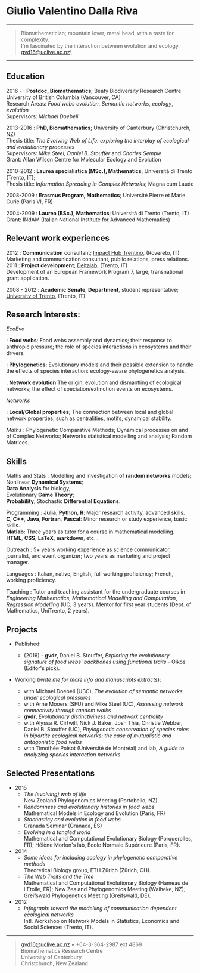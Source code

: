 Giulio Valentino Dalla Riva
===========
----

> Biomathematician; mountain lover, metal head, with a taste for complexity.\
> I'm fascinated by the interaction between evolution and ecology.\
> <gvd16@uclive.ac.nz>\
----

Education
---------

2016 -
:   **Postdoc, Biomathematics**; Beaty Biodiversity Research Centre\
       University of British Columbia (Vancouver, CA)\
       Research Areas: *Food webs evolution*, *Semantic networks*, *ecology*, *evolution*\
       Supervisors: *Michael Doebeli*

2013-2016
:   **PhD, Biomathematics**; University of Canterbury (Christchurch, NZ)\
       Thesis title: *The Evolving Web of Life: exploring the interplay of ecological and evolutionary processes*\
       Supervisors: *Mike Steel*, *Daniel B. Stouffer* and *Charles Semple*\
       Grant: Allan Wilson Centre for Molecular Ecology and Evolution

2010-2012
:   **Laurea specialistica (MSc.), Mathematics**; Università di Trento (Trento, IT);\
    Thesis title: *Information Spreading in Complex Networks*; Magna cum Laude

2008-2009
:   **Erasmus Program, Mathematics**; Université Pierre et Marie Curie (Paris VI, FR)

2004-2009
:   **Laurea (BSc.), Mathematics**; Università di Trento (Trento, IT) \
    Grant: INdAM (Italian National Institute for Advanced Mathematics)

Relevant work experiences
---------

2012
:   **Communication** consultant; [Impact Hub Trentino](https://trento.impacthub.net/), (Rovereto, IT) \
    Marketing and communication consultant, public relations, press relations.
2011
:   **Project development**; [Deltalab](http://lab.deltainformatica.eu/), (Trento, IT) \
    Development of an European Framework Program 7, large, transnational grant application.

2008 - 2012
:   **Academic Senate**, **Department**, student representative; [University of Trento](http://www.unitn.it/en), (Trento, IT)

Research Interests:
----------

*EcoEvo*

:   **Food webs**; Food webs assembly and dynamics; their response to anthropic pressure; the role of species interactions in ecosystems and their drivers.

:   **Phylogenetics**; Evolutionary models and their possible extension to handle the effects of species interaction: ecology-aware phylogenetics analysis.

:   **Network evolution** The origin, evolution and dismantling of ecological networks; the effect of speciation/extinction events on ecosystems.

*Networks*

:   **Local/Global properties**; The connection between local and global network properties, such as centralities, motifs, dynamical stability.

*Maths*
:   Phylogenetic Comparative Methods; Dynamical processes on and of Complex Networks; Networks statistical modelling and analysis; Random Matrices.

Skills
--------------------

Maths and Stats
:   Modelling and investigation of **random networks** models;\
       Nonlinear **Dynamical Systems**;\
       **Data Analysis** for biology;\
       Evolutionary **Game Theory**;\
       **Probability**; Stochastic **Differential Equations**.

Programming
:   **Julia**, **Python**, **R**: Major research activity, advanced skills.\
       **C**, **C++**, **Java**, **Fortran**, **Pascal**: Minor research or study experience, basic skills.\
       **Matlab**: Three years as tutor for a course in mathematical modelling.\
       **HTML**, **CSS**, **LaTeX**, **markdown**, etc. .

Outreach
:   5+ years working experience as science communicator, journalist, and event organizer; two years as marketing and project manager.

Languages
:   Italian, native; English, full working proficiency; French, working proficiency.

Teaching
:   Tutor and teaching assistant for the undergraduate courses in *Engineering Mathematics*, *Mathematical Modelling and Computation*, *Regression Modelling* (UC, 3 years). Mentor for first year students (Dept. of Mathematics, UniTrento, 2 years).

Projects
-----------------------------------------

*   Published:
    *   (2016) - **gvdr**, Daniel B. Stouffer, *Exploring the evolutionary signature of food webs' backbones using functional traits* - Oikos (Editor's pick).

*   Working (_write me for more info and manuscripts extracts_):
    *   with Michael Doebeli (UBC), *The evolution of semantic networks under ecological pressures*
    *   with Arne Mooers (SFU) and Mike Steel (UC), *Assessing network connectivity through random walks*
    *   **gvdr**, *Evolutionary distinctiviness and network centrality*
    *   with Alyssa R. Cirtwill, Nick J. Baker, Josh Thia, Christie Webber, Daniel B. Stouffer (UC), *Phylogenetic conservation of species roles in bipartite ecological networks: the case of mutualistic and antagonistic food webs*
    *   with Timothée Poisot (Université de Montréal) and lab, *A guide to analyzing species interaction networks*

Selected Presentations
-----------------------------------------
* 2015
    * *The (evolving) web of life*\
    New Zealand Phylogenomics Meeting (Portobello, NZ).
    * *Randomness and evolutionary histories in food webs*\
    Mathematical Models in Ecology and Evolution (Paris, FR)
    * *Stochasticy and evolution in food webs*\
    Granada Seminar (Granada, ES)
    * *Evolving in a tangled world*\
    Mathematical and Computational Evolutionary Biology (Porquerolles, FR); Hélène Morlon's lab, Ecole Normale Supérieure (Paris, FR).
* 2014
    * *Some ideas for including ecology in phylogenetic comparative methods*\
    Theoretical Biology group, ETH Zürich (Zürich, CH).
    * *The Web Traits and the Tree*\
    Mathematical and Computational Evolutionary Biology (Hameau de l'Etoile, FR); New Zealand Phylogenomics Meeting (Waiheke, NZ); Greifswald Phylogenetics Meeting (Greifswald, DE).
* 2012
    * *Infograph: toward the modelling of communication dependent ecological networks*\
    Intl. Workshop on Network Models in Statistics, Economics and Social Sciences (Trento, IT).

----

> <gvd16@uclive.ac.nz> • +64-3-364-2987 ext 4869 \
> Biomathematics Research Centre\
> University of Canterbury\
> Christchurch, New Zealand
